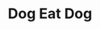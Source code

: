 ---
title: "Dog Eat Dog"
summary: "Dog Eat Dog is an American band founded in Bergen County, New Jersey. Considered one of the earliest bands to fuse hardcore punk and rap music, Dog Eat Dog has released four full-length albums and two EPs. Since their formation in April 1990, the band's sound has evolved to incorporate elements of funk and ska. As of 2009, the lineup of the band consists of Dave Neabore , John Connor , Brandon Finley , and Roger Haemmerli ."
slug: "dog-eat-dog"
image: "dog-eat-dog.jpg"
apple_music_artist_url: "https://music.apple.com/gb/artist/dog-eat-dog/160909098"
wikipedia_url: "https://en.wikipedia.org/wiki/Dog_Eat_Dog_(band)"
---